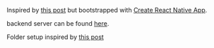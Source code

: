 Inspired by [this post](https://medium.com/@alexmngn/the-essential-boilerplate-to-authenticate-users-on-your-react-native-app-f7a8e0e04a42) but bootstrapped with [Create React Native App](https://github.com/react-community/create-react-native-app).

backend server can be found [here](https://github.com/jsmith312/my-server).

Folder setup inspired by [this post](https://medium.com/@alexmngn/how-to-better-organize-your-react-applications-2fd3ea1920f1#.ce34x2leb)
